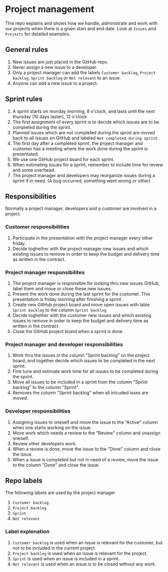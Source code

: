 # Project management

This repo explains and shows how we handle, administrate and work with our projects when there is a given start and end date.
Look at `Issues` and `Projects` for detailed examples.

## General rules
1. New issues are just placed in the GitHub repo.
2. Never assign a new issue to a developer.
3. Only a project manager can add the labels `Customer backlog`, `Project backlog`, `Sprint backlog` or `Not relevant` to an issue.
4. Anyone can add a new issue to a project.

## Sprint rules
1. A sprint starts on monday morning, 8 o'clock, and lasts until the next thursday (10 days laster), 12 o'clock
2. The first assignment of every sprint is to decide which issues are to be completed during the sprint.
3. Planned issues which are not completed during the sprint are moved back to all issues on GitHub and labeled `Not completed during sprint`.
4. The first day after a completed sprint, the project manager and customer has a meeting where the work done during the sprint is presentated.
5. We use one GitHub project board for each sprint.
6. When estimating issues for a sprint, remember to include time for review and some overhead.
7. The project manager and developers may reorganize issues during a sprint if in need. (A bug occurred, something went wrong or other) 


## Responsibilities
Normally a project manager, developers and a customer are involved in a project.

### Customer responsibilities
1. Participate in the presentation with the project manager every other friday.
2. Decide toghether with the project manager new issues and which existing issues to remove in order to keep the budget and delivery time as written in the contract.

### Project manager responsibilites
1. The project manager is responsible for looking thru new issues GitHub, label them and move or close these new issues.
2. Present the work done during the last sprint for the customer. This presentation is friday morning after finishing a sprint. 
4. Create new GitHub project board and move open issues with lable `Sprint backlog` to the column `Sprint backlog`
3. Decide toghether with the customer new issues and which existing issues to remove in order to keep the budget and delivery time as written in the contract.
5. Close the GitHub project board when a sprint is done.

### Project manager and developer responsibilities
1. Work thru the issues in the column “Sprint backlog” on the project board, and together decide which issues to be completed in the next sprint.
2. Fine tune and estimate work time for all issues to be completed during the sprint.
3. Move all issues to be included in a sprint from the column "Sprint backlog" to the column "Sprint".
4. Removes the column "Sprint backlog" when all inlcuded isses are moved.

### Developer responsibilities
1. Assigning issues to oneself and move the issue to the “Active” column when one starts working on the issue.
2. Move work which needs a review to the "Review" column and unassign oneself.
3. Review other developers work.
4. When a review is done, move the issue to the "Done" column and close the issue.
5. When a issue is completed but not in need of a review, move the issue to the column "Done" and close the issue.

## Repo labels
The following labels are used by the project manager
1. `Customer backlog`
2. `Project backlog`
3. `Sprint`
4. `Not relevant`

### Label explenation
1. `Customer backlog` is used when an issue is relevant for the customer, but not to be included in the current project.
2. `Project backlog` is used when an issue is relevant for the project.
3. `Sprint` is used when an issue is included in a sprint.
4. `Not relevant` is used when an issue is to be closed without any work.
